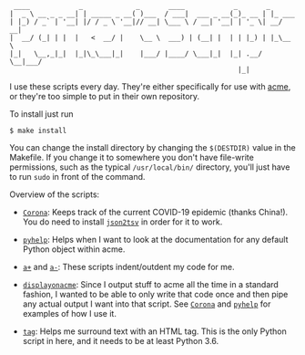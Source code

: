 ```
 ____            _             _       ____            _       _
|  _ \ __ _ _ __| | _____ _ __( )___  / ___|  ___ _ __(_)_ __ | |_ ___
| |_) / _` | '__| |/ / _ \ '__|// __| \___ \ / __| '__| | '_ \| __/ __|
|  __/ (_| | |  |   <  __/ |    \__ \  ___) | (__| |  | | |_) | |_\__ \
|_|   \__,_|_|  |_|\_\___|_|    |___/ |____/ \___|_|  |_| .__/ \__|___/
                                                        |_|
```
I use these scripts every day.  They're either specifically for use with [acme](https://acme.cat-v.org/),
or they're too simple to put in their own repository.

To install just run
```shell
$ make install
```

You can change the install directory by changing the `$(DESTDIR)` value in the Makefile.
If you change it to somewhere you don't have file-write permissions, such as
the typical `/usr/local/bin/` directory, you'll just have to run `sudo` in front of the command.

Overview of the scripts:

* [`Corona`](./src/Corona):
  Keeps track of the current COVID-19 epidemic (thanks China!).  You do need to install
  [`json2tsv`](https://www.codemadness.org/json2tsv.html) in order for it to work.

* [`pyhelp`](./src/pyhelp):
  Helps when I want to look at the documentation for any default Python object within acme.

* [`a+`](./src/a+) and [`a-`](./src/a-):
  These scripts indent/outdent my code for me.

* [`displayonacme`](./src/displayonacme):
  Since I output stuff to acme all the time in a standard fashion, I wanted to be able
  to only write that code once and then pipe any actual output I want into that script.
  See [`Corona`](./src/Corona) and [`pyhelp`](./src/pyhelp) for examples of how I use it.

* [`tag`](./src/tag):
  Helps me surround text with an HTML tag.  This is the only Python script in here, and it
  needs to be at least Python 3.6.

